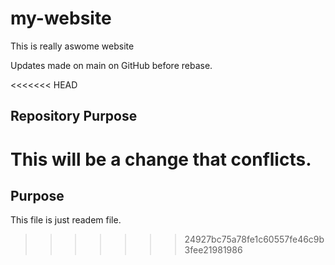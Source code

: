 # my-website

This is really aswome website

Updates made on main on GitHub before rebase.

<<<<<<< HEAD
## Repository Purpose

This will be a change that conflicts.
=======
## Purpose 

This file is just readem file.
>>>>>>> 24927bc75a78fe1c60557fe46c9b3fee21981986
